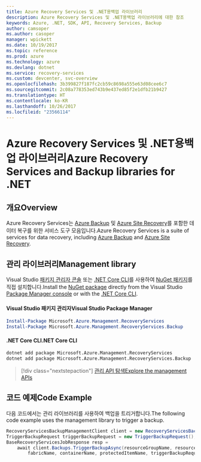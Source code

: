 ```yaml
---
title: Azure Recovery Services 및 .NET용백업 라이브러리
description: Azure Recovery Services 및 .NET용백업 라이브러리에 대한 참조
keywords: Azure, .NET, SDK, API, Recovery Services, Backup
author: camsoper
ms.author: casoper
manager: wpickett
ms.date: 10/19/2017
ms.topic: reference
ms.prod: azure
ms.technology: azure
ms.devlang: dotnet
ms.service: recovery-services
ms.custom: devcenter, svc-overview
ms.openlocfilehash: 3b399827f187fc2cb59c8698a555e63d08cee6c7
ms.sourcegitcommit: 2c08a778353ed743b9e437ed85f2e1dfb21b9427
ms.translationtype: HT
ms.contentlocale: ko-KR
ms.lasthandoff: 10/26/2017
ms.locfileid: "23566114"
---
```

# <a name="azure-recovery-services-and-backup-libraries-for-net"></a><span data-ttu-id="58404-104">Azure Recovery Services 및 .NET용백업 라이브러리</span><span class="sxs-lookup"><span data-stu-id="58404-104">Azure Recovery Services and Backup libraries for .NET</span></span>

## <a name="overview"></a><span data-ttu-id="58404-105">개요</span><span class="sxs-lookup"><span data-stu-id="58404-105">Overview</span></span>

<span data-ttu-id="58404-106">Azure Recovery Services는 [Azure Backup](/azure/backup/) 및 [Azure Site Recovery](/azure/site-recovery/)를 포함한 데이터 복구를 위한 서비스 도구 모음입니다.</span><span class="sxs-lookup"><span data-stu-id="58404-106">Azure Recovery Services is a suite of services for data recovery, including [Azure Backup](/azure/backup/) and [Azure Site Recovery](/azure/site-recovery/).</span></span>

## <a name="management-library"></a><span data-ttu-id="58404-107">관리 라이브러리</span><span class="sxs-lookup"><span data-stu-id="58404-107">Management library</span></span>

<span data-ttu-id="58404-108">Visual Studio [패키지 관리자 콘솔][PackageManager] 또는 [.NET Core CLI][DotNetCLI]를 사용하여 [NuGet 패키지](https://www.nuget.org/packages/Microsoft.Azure.Management.RecoveryServices)를 직접 설치합니다.</span><span class="sxs-lookup"><span data-stu-id="58404-108">Install the [NuGet package](https://www.nuget.org/packages/Microsoft.Azure.Management.RecoveryServices) directly from the Visual Studio [Package Manager console][PackageManager] or with the [.NET Core CLI][DotNetCLI].</span></span>

#### <a name="visual-studio-package-manager"></a><span data-ttu-id="58404-109">Visual Studio 패키지 관리자</span><span class="sxs-lookup"><span data-stu-id="58404-109">Visual Studio Package Manager</span></span>

```powershell
Install-Package Microsoft.Azure.Management.RecoveryServices
Install-Package Microsoft.Azure.Management.RecoveryServices.Backup
```

#### <a name="net-core-cli"></a><span data-ttu-id="58404-110">.NET Core CLI</span><span class="sxs-lookup"><span data-stu-id="58404-110">.NET Core CLI</span></span>

```bash
dotnet add package Microsoft.Azure.Management.RecoveryServices
dotnet add package Microsoft.Azure.Management.RecoveryServices.Backup
```

> [!div class="nextstepaction"]
> [<span data-ttu-id="58404-111">관리 API 탐색</span><span class="sxs-lookup"><span data-stu-id="58404-111">Explore the management APIs</span></span>](/dotnet/api/overview/azure/recoveryservices/management)


## <a name="code-example"></a><span data-ttu-id="58404-112">코드 예제</span><span class="sxs-lookup"><span data-stu-id="58404-112">Code Example</span></span>

<span data-ttu-id="58404-113">다음 코드에서는 관리 라이브러리를 사용하여 백업을 트리거합니다.</span><span class="sxs-lookup"><span data-stu-id="58404-113">The following code example uses the management library to trigger a backup.</span></span>

```csharp
RecoveryServicesBackupManagementClient client = new RecoveryServicesBackupManagementClient(credentials);
TriggerBackupRequest triggerBackupRequest = new TriggerBackupRequest();
BaseRecoveryServicesJobResponse resp =
    await client.Backups.TriggerBackupAsync(resourceGroupName, resourceName, null,
        fabricName, containerName, protectedItemName, triggerBackupRequest);
```

[PackageManager]: https://docs.microsoft.com/nuget/tools/package-manager-console
[DotNetCLI]: https://docs.microsoft.com/dotnet/core/tools/dotnet-add-package
